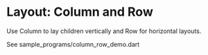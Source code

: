 # Layout: Column and Row

Use Column to lay children vertically and Row for horizontal layouts.

See sample_programs/column_row_demo.dart
